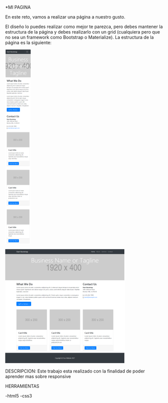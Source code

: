 *MI PAGINA 

En este reto, vamos a realizar una página a nuestro gusto.

El diseño lo puedes realizar como mejor te parezca, pero debes mantener la estructura de la página y debes realizarlo con un grid (cualquiera pero que no sea un framework como Bootstrap o Materialize). La estructura de la página es la siguiente:


![recursos](assets/img/recurso2.png)

![recursos](assets/img/recurso1.png)



DESCRIPCION:
Este trabajo esta realizado con la finalidad de poder aprender mas sobre responsive

HERRAMIENTAS 

-html5
-css3
